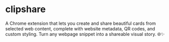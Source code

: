 # clipshare
A Chrome extension that lets you create and share beautiful cards from selected web content, complete with website metadata, QR codes, and custom styling. Turn any webpage snippet into a shareable visual story. 🌐✨
